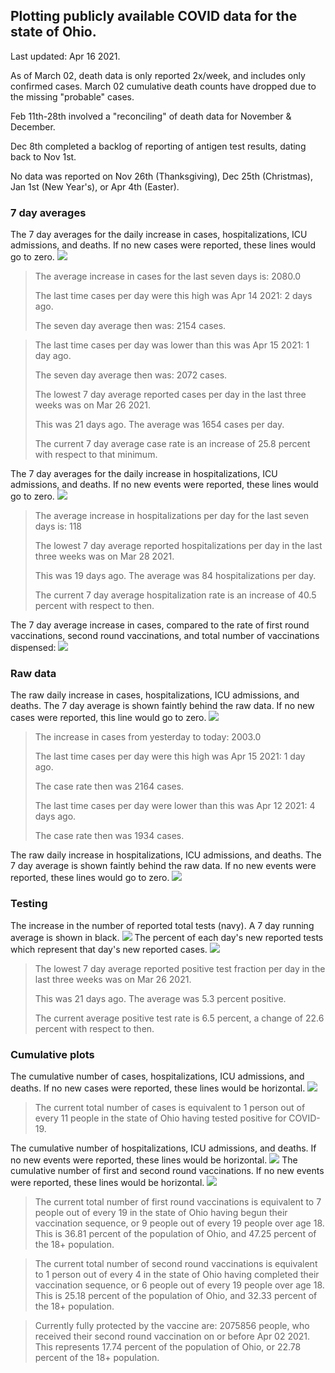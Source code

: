 ## Plotting publicly available COVID data for the state of Ohio. 

Last updated: Apr 16 2021. 

As of March 02, death data is only reported 2x/week, and includes only confirmed cases. March 02 cumulative death counts have dropped due to the missing "probable" cases.

Feb 11th-28th involved a "reconciling" of death data for November & December.

Dec 8th completed a backlog of reporting of antigen test results, dating back to Nov 1st.

No data was reported on Nov 26th (Thanksgiving), Dec 25th (Christmas), Jan 1st (New Year's), or Apr 4th (Easter).
### 7 day averages
The 7 day averages for the daily increase in cases, hospitalizations, ICU admissions, and deaths. If no new cases were reported, these lines would go to zero.
![](7dayaverage_cases.png)

>The average increase in cases for the last seven days is: 2080.0
>
>The last time cases per day were this high was Apr 14 2021: 2 days ago.
>
>The seven day average then was: 2154 cases.

>
>The last time cases per day was lower than this was Apr 15 2021: 1 day ago.
>
>The seven day average then was: 2072 cases.
>
>The lowest 7 day average reported cases per day in the last three weeks was on Mar 26 2021.
>
>This was 21 days ago. The average was 1654 cases per day.
>
>The current 7 day average case rate is an increase of 25.8 percent with respect to that minimum.

The 7 day averages for the daily increase in hospitalizations, ICU admissions, and deaths. If no new events were reported, these lines would go to zero.
![](7dayaverage_hospital.png)

>The average increase in hospitalizations per day for the last seven days is: 118
>
>The lowest 7 day average reported hospitalizations per day in the last three weeks was on Mar 28 2021.
>
>This was 19 days ago. The average was 84 hospitalizations per day.
>
>The current 7 day average hospitalization rate is an increase of 40.5 percent with respect to then.

The 7 day average increase in cases, compared to the rate of first round vaccinations, second round vaccinations, and total number of vaccinations dispensed:
![](DailyVaccinationsCases.png)

### Raw data
The raw daily increase in cases, hospitalizations, ICU admissions, and deaths. The 7 day average is shown faintly behind the raw data. If no new cases were reported, this line would go to zero.
![](DailyCases.png)

>The increase in cases from yesterday to today: 2003.0 
>
>The last time cases per day were this high was Apr 15 2021: 1 day ago. 
>
>The case rate then was 2164 cases.
>
>The last time cases per day were lower than this was Apr 12 2021: 4 days ago. 
>
>The case rate then was 1934 cases.

The raw daily increase in hospitalizations, ICU admissions, and deaths. The 7 day average is shown faintly behind the raw data. If no new events were reported, these lines would go to zero.
![](DailyHospitalizations.png)

### Testing

The increase in the number of reported total tests (navy). A 7 day running average is shown in black.
![](DailyTests.png)
The percent of each day's new reported tests which represent that day's new reported cases.
![](percentpositive_tests.png)

>The lowest 7 day average reported positive test fraction per day in the last three weeks was on Mar 26 2021.
>
>This was 21 days ago. The average was 5.3 percent positive. 
>
>The current average positive test rate is 6.5 percent, a change of 22.6 percent with respect to then. 

### Cumulative plots
The cumulative number of cases, hospitalizations, ICU admissions, and deaths. If no new cases were reported, these lines would be horizontal.
![](Cases.png)

>The current total number of cases is equivalent to 1 person out of every 11 people in the state of Ohio having tested positive for COVID-19.

The cumulative number of hospitalizations, ICU admissions, and deaths. If no new events were reported, these lines would be horizontal.
![](Hospitalizations.png)
The cumulative number of first and second round vaccinations. If no new events were reported, these lines would be horizontal.
![](Vaccinations.png)

>The current total number of first round vaccinations is equivalent to 7 people out of every 19 in the state of Ohio having begun their vaccination sequence, or 9 people out of every 19 people over age 18.
 >This is 36.81 percent of the population of Ohio, and 47.25 percent of the 18+ population.

>The current total number of second round vaccinations is equivalent to 1 person out of every 4 in the state of Ohio having completed their vaccination sequence, or 6 people out of every 19 people over age 18. 
>This is 25.18 percent of the population of Ohio, and 32.33 percent of the 18+ population.

>Currently fully protected by the vaccine are: 2075856 people, who received their second round vaccination on or before Apr 02 2021.
>This represents 17.74 percent of the population of Ohio, or 22.78 percent of the 18+ population.

